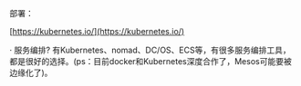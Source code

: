   


部署：

[https://kubernetes.io/](https://kubernetes.io/)  


 · 服务编排? 有Kubernetes、nomad、DC/OS、ECS等，有很多服务编排工具，都是很好的选择。\(ps：目前docker和Kubernetes深度合作了，Mesos可能要被边缘化了\)。

